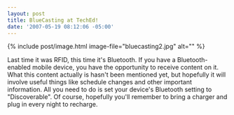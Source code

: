 ```yaml
---
layout: post
title: BlueCasting at TechEd!
date: '2007-05-19 08:12:06 -05:00'
---
```


{% include post/image.html image-file="bluecasting2.jpg" alt="" %}  

Last time it was RFID, this time it's Bluetooth. If you have a Bluetooth-enabled mobile device, you have the opportunity to receive content on it. What this content actually is hasn't been mentioned yet, but hopefully it will involve useful things like schedule changes and other important information. All you need to do is set your device's Bluetooth setting to "Discoverable". Of course, hopefully you'll remember to bring a charger and plug in every night to recharge.
